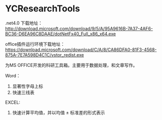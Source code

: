 # YCResearchTools

.net4.0 下载地址： http://download.microsoft.com/download/9/5/A/95A9616B-7A37-4AF6-BC36-D6EA96C8DAAE/dotNetFx40_Full_x86_x64.exe  

office插件运行环境下载地址： https://download.microsoft.com/download/C/A/8/CA86DFA0-81F3-4568-875A-7E7A598D4C1C/vstor_redist.exe

为MS OFFICE开发的科研工具箱。主要用于数据处理，和文章写作。

Word：
1. 显著性字母上标
2. 快速三线表


EXCEL:
1. 快速计算平均值，并以均值 ± 标准差的形式表示